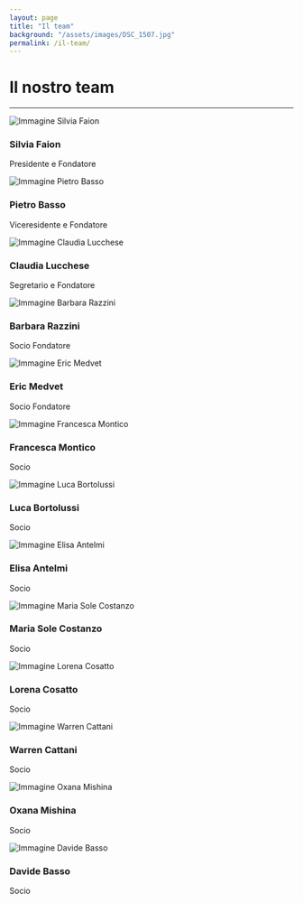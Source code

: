 ```yaml
---
layout: page
title: "Il team"
background: "/assets/images/DSC_1507.jpg"
permalink: /il-team/
---
```


# Il nostro team

<hr class="green-divider">

<div class="profile-grid">
  <div class="profile-item">
    <img src="{{ '/assets/images/team/Silvia-Faion.jpg' | relative_url }}" alt="Immagine Silvia Faion">
    <h3>Silvia Faion</h3>
    <p>Presidente e Fondatore</p>
    <a href="https://www.linkedin.com/in/silvia-faion-28765b12/">
        <span class="fa-stack fa-lg">
            <i class="fas fa-circle fa-stack-2x"></i>
            <i class="fab fa-linkedin fa-stack-1x fa-inverse"></i>
        </span>
    </a>
  </div>
  <div class="profile-item">
    <img src="{{ '/assets/images/team/Pietro-Basso.jpg' | relative_url }}" alt="Immagine Pietro Basso">
    <h3>Pietro Basso</h3>
    <p>Viceresidente e Fondatore</p>
    <a href="https://www.linkedin.com/in/bassop94/" target="_blank">
      <span class="fa-stack fa-lg">
            <i class="fas fa-circle fa-stack-2x"></i>
            <i class="fab fa-linkedin fa-stack-1x fa-inverse"></i>
        </span>
    </a>
  </div>
  <div class="profile-item">
    <img src="{{ '/assets/images/team/Claudia-Lucchese.jpg' | relative_url }}" alt="Immagine Claudia Lucchese">
    <h3>Claudia Lucchese</h3>
    <p>Segretario e Fondatore</p>
    <a href="https://www.linkedin.com/in/claudialucchese/" target="_blank">
      <span class="fa-stack fa-lg">
            <i class="fas fa-circle fa-stack-2x"></i>
            <i class="fab fa-linkedin fa-stack-1x fa-inverse"></i>
        </span>
    </a>
  </div>
  <div class="profile-item">
    <img src="{{ '/assets/images/team/Barbara-Razzini.jpg' | relative_url }}" alt="Immagine Barbara Razzini">
    <h3>Barbara Razzini</h3>
    <p>Socio Fondatore</p>
    <a href="https://www.linkedin.com/in/barbararazzini/" target="_blank">
      <span class="fa-stack fa-lg">
            <i class="fas fa-circle fa-stack-2x"></i>
            <i class="fab fa-linkedin fa-stack-1x fa-inverse"></i>
        </span>
    </a>
  </div>
  <div class="profile-item">
    <img src="{{ '/assets/images/team/Eric-Medvet.jpg' | relative_url }}" alt="Immagine Eric Medvet">
    <h3>Eric Medvet</h3>
    <p>Socio Fondatore</p>
    <a href="https://www.linkedin.com/in/ericmedvet/" target="_blank">
      <span class="fa-stack fa-lg">
            <i class="fas fa-circle fa-stack-2x"></i>
            <i class="fab fa-linkedin fa-stack-1x fa-inverse"></i>
        </span>
    </a>
  </div>
  <div class="profile-item">
    <img src="{{ '/assets/images/team/Francesca-Montico.jpg' | relative_url }}" alt="Immagine Francesca Montico">
    <h3>Francesca Montico</h3>
    <p>Socio</p>
    <a href="https://www.linkedin.com/in/francescamontico/" target="_blank">
      <span class="fa-stack fa-lg">
            <i class="fas fa-circle fa-stack-2x"></i>
            <i class="fab fa-linkedin fa-stack-1x fa-inverse"></i>
        </span>
    </a>
  </div>
  <div class="profile-item">
    <img src="{{ '/assets/images/team/Luca-Bortolussi.jpg' | relative_url }}" alt="Immagine Luca Bortolussi">
    <h3>Luca Bortolussi</h3>
    <p>Socio</p>
    <a href="https://www.linkedin.com/in/luca-bortolussi-5211134/" target="_blank">
      <span class="fa-stack fa-lg">
            <i class="fas fa-circle fa-stack-2x"></i>
            <i class="fab fa-linkedin fa-stack-1x fa-inverse"></i>
        </span>
    </a>
  </div>
  <div class="profile-item">
    <img src="{{ '/assets/images/team/Elisa-Antelmi.jpg' | relative_url }}" alt="Immagine Elisa Antelmi">
    <h3>Elisa Antelmi</h3>
    <p>Socio</p>
    <a href="https://www.linkedin.com/in/elisa-antelmi-407aba57/" target="_blank">
      <span class="fa-stack fa-lg">
            <i class="fas fa-circle fa-stack-2x"></i>
            <i class="fab fa-linkedin fa-stack-1x fa-inverse"></i>
        </span>
    </a>
  </div>
  <div class="profile-item">
    <img src="{{ '/assets/images/team/Maria-Sole-Costanzo.jpeg' | relative_url }}" alt="Immagine Maria Sole Costanzo">
    <h3>Maria Sole Costanzo</h3>
    <p>Socio</p>
    <a href="https://www.linkedin.com/in/maria-sole-costanzo" target="_blank">
      <span class="fa-stack fa-lg">
            <i class="fas fa-circle fa-stack-2x"></i>
            <i class="fab fa-linkedin fa-stack-1x fa-inverse"></i>
        </span>
    </a>
  </div>
  <div class="profile-item">
    <img src="{{ '/assets/images/team/Lorena-Cosatto.jpg' | relative_url }}" alt="Immagine Lorena Cosatto">
    <h3>Lorena Cosatto</h3>
    <p>Socio</p>
    <a href="https://www.linkedin.com/in/lorena-cosatto-2376198" target="_blank">
      <span class="fa-stack fa-lg">
            <i class="fas fa-circle fa-stack-2x"></i>
            <i class="fab fa-linkedin fa-stack-1x fa-inverse"></i>
        </span>
    </a>
  </div>
  <div class="profile-item">
    <img src="{{ '/assets/images/team/Warren-Cattani.jpg' | relative_url }}" alt="Immagine Warren Cattani">
    <h3>Warren Cattani</h3>
    <p>Socio</p>
    <a href="https://www.linkedin.com/in/wcattani/" target="_blank">
      <span class="fa-stack fa-lg">
            <i class="fas fa-circle fa-stack-2x"></i>
            <i class="fab fa-linkedin fa-stack-1x fa-inverse"></i>
        </span>
    </a>
  </div>
  <div class="profile-item">
    <img src="{{ '/assets/images/team/Oxana-Mishina.jpg' | relative_url }}" alt="Immagine Oxana Mishina">
    <h3>Oxana Mishina</h3>
    <p>Socio</p>
    <a href="https://www.linkedin.com/in/oxana-mishina-86737383/" target="_blank">
      <span class="fa-stack fa-lg">
            <i class="fas fa-circle fa-stack-2x"></i>
            <i class="fab fa-linkedin fa-stack-1x fa-inverse"></i>
        </span>
    </a>
  </div>
  <div class="profile-item">
    <img src="{{ '/assets/images/team/Davide-Basso.png' | relative_url }}" alt="Immagine Davide Basso">
    <h3>Davide Basso</h3>
    <p>Socio</p>
    <a href="https://www.linkedin.com/in/davide-basso-053007173/" target="_blank">
      <span class="fa-stack fa-lg">
            <i class="fas fa-circle fa-stack-2x"></i>
            <i class="fab fa-linkedin fa-stack-1x fa-inverse"></i>
        </span>
    </a>
  </div>
</div>
